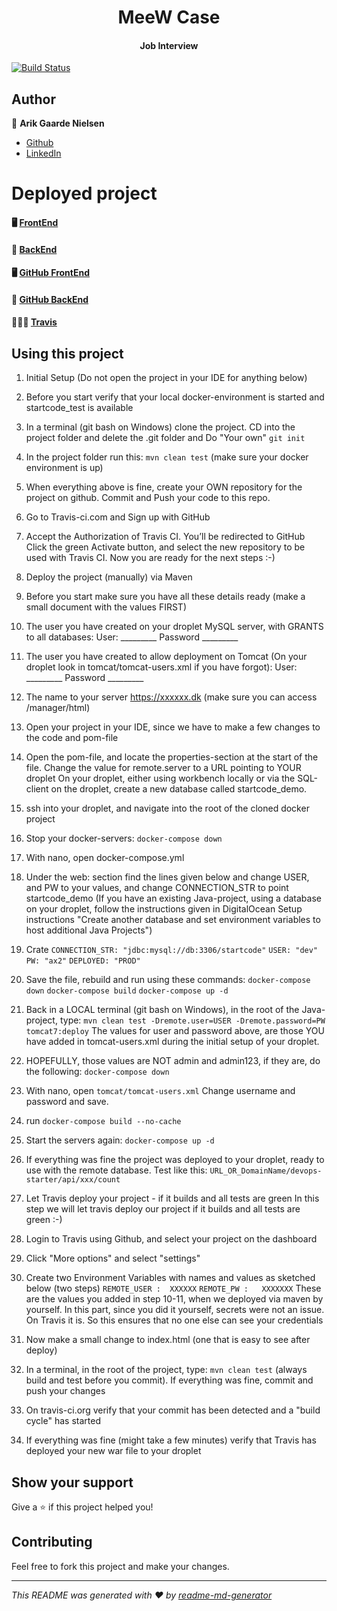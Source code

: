 <h1 align="center">MeeW Case</h1>

<h4 align="center">Job Interview</h4>

[![Build Status](https://app.travis-ci.com/ariktwena/Meew.svg?token=pepPqVzg9ADy2wZERUTz&branch=master)](https://app.travis-ci.com/ariktwena/Meew)

## Author

👤 **Arik Gaarde Nielsen**

* [Github](https://github.com/ariktwena)
* [LinkedIn](https://www.linkedin.com/in/arik-gaarde-nielsen-3a54255/)

# Deployed project

#### 🖥 [FrontEnd](https://codeops.dk/)

#### 💾 [BackEnd](https://codergram.dk/Meew/)

#### 🖥 [GitHub FrontEnd](https://github.com/ariktwena/Frontend_PROXY_exam)

#### 💾 [GitHub BackEnd](https://github.com/ariktwena/Meew)

#### 👮🏽‍♂️ [Travis](https://app.travis-ci.com/github/ariktwena/Meew)

## Using this project

1. Initial Setup (Do not open the project in your IDE for anything below)

2. Before you start verify that your local docker-environment is started and startcode_test is available 
3. In a terminal (git bash on Windows) clone the project. CD into the project folder and delete the .git folder and Do "Your own" `git init`
4. In the project folder run this: `mvn clean test`  (make sure your docker environment is up)
5. When everything above is fine, create your OWN repository for the project on github. Commit and Push your code to this repo.
6. Go to Travis-ci.com and Sign up with GitHub
7. Accept the Authorization of Travis CI. You’ll be redirected to GitHub
Click the green Activate button, and select the new repository to be used with Travis CI. Now you are ready for the next steps :-)
8. Deploy the project (manually) via Maven
9. Before you start make sure you have all these details ready (make a small document with the values FIRST)

10. The user you have created on your droplet MySQL server, with GRANTS to all databases:
User:		_________
Password	_________

11. The user you have created to allow deployment on Tomcat 
(On your droplet look in tomcat/tomcat-users.xml if you have forgot):
User:		_________
Password	_________

12. The name to your server https://xxxxxx.dk (make sure you can access /manager/html)

13. Open your project in your IDE, since we have to make a few changes to the code and pom-file
14. Open the pom-file, and locate the properties-section at the start of the file. Change the value for remote.server to a URL pointing to YOUR droplet
On your droplet, either using workbench locally or via the SQL-client on the droplet, create a new database called startcode_demo.
1. ssh into your droplet, and navigate into the root of the cloned docker project
1. Stop your docker-servers: `docker-compose down`
1. With nano, open docker-compose.yml
1. Under the web: section find the lines given below and change USER, and PW to your values, and change CONNECTION_STR to point startcode_demo (If you have an existing Java-project, using a database on your droplet, follow the instructions given in DigitalOcean Setup instructions "Create another database and set environment variables to host additional Java Projects") 
 
1. Crate `CONNECTION_STR: "jdbc:mysql://db:3306/startcode"`
`USER: "dev"`
`PW: "ax2"` 
`DEPLOYED: "PROD"`

1. Save the file, rebuild and run using these commands:
`docker-compose down`
`docker-compose build`
`docker-compose up -d`
1. Back in a LOCAL terminal (git bash on Windows), in the root of the Java-project, type:
`mvn clean test -Dremote.user=USER -Dremote.password=PW tomcat7:deploy`
The values for user and password above, are those YOU have added in tomcat-users.xml during the initial setup of your droplet.

1. HOPEFULLY, those values are NOT admin and admin123, if they are, do the following:
`docker-compose down`
1. With nano, open `tomcat/tomcat-users.xml` Change username and password and save.
1. run `docker-compose build --no-cache`
1. Start the servers again: `docker-compose up -d`
1. If everything was fine the project was deployed to your droplet, ready to use with the remote database. Test like this:
`URL_OR_DomainName/devops-starter/api/xxx/count `

1. Let Travis deploy your project - if it builds and all tests are green
In this step we will let travis deploy our project if it builds and all tests are green :-)

1. Login to Travis using Github, and select your project on the dashboard
1. Click "More options" and select "settings"
1. Create two Environment Variables with names and values as sketched below (two steps)
`REMOTE_USER :  XXXXXX`
`REMOTE_PW :   XXXXXXX`
These are the values you added in step 10-11, when we deployed via maven by yourself. In this part,   since you did it yourself, secrets were not an issue. On Travis it is. So this ensures that no one else can see your credentials
1. Now make a small change to index.html (one that is easy to see after deploy)
1. In a terminal, in the root of the project, type: `mvn clean test` (always build and test before you commit). If everything was fine, commit and push your changes
1. On travis-ci.org verify that your commit has been detected and a "build cycle" has started
1. If everything was fine (might take a few minutes) verify that Travis has deployed your new war file to your droplet

## Show your support

Give a ⭐️ if this project helped you!

## Contributing

Feel free to fork this project and make your changes.

***
_This README was generated with ❤️ by [readme-md-generator](https://github.com/kefranabg/readme-md-generator)_
